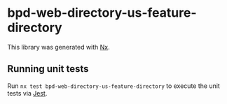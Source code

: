 # bpd-web-directory-us-feature-directory

This library was generated with [Nx](https://nx.dev).

## Running unit tests

Run `nx test bpd-web-directory-us-feature-directory` to execute the unit tests via [Jest](https://jestjs.io).

